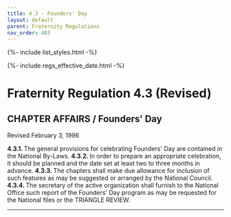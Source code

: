 ```yaml
---
title: 4.3 - Founders' Day
layout: default
parent: Fraternity Regulations
nav_order: 403
---
```


{%- include list_styles.html -%}

{%- include regs_effective_date.html -%}

# Fraternity Regulation 4.3 (Revised)

## CHAPTER AFFAIRS / Founders' Day

Revised February 3, 1996

<strong>
4.3.1.
</strong>
The general provisions for celebrating Founders' Day are
contained in the National By-Laws.

<strong>
4.3.2.
</strong>
In order to prepare an appropriate celebration, it should be
planned and the date set at least two to three months in advance.

<strong>
4.3.3.
</strong>
The chapters shall make due allowance for inclusion of such
features as may be suggested or arranged by the National Council.

<strong>
4.3.4.
</strong>
The secretary of the active organization shall furnish to the
National Office such report of the Founders' Day program as may
be requested for the National files or the TRIANGLE REVIEW.

---
